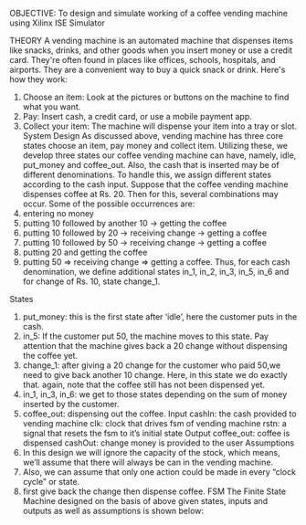 OBJECTIVE: To design and simulate working of a coffee vending machine using Xilinx ISE Simulator

THEORY
A vending machine is an automated machine that dispenses items like snacks, drinks, and other goods when you insert money or use a credit card. They're often found in places like offices, schools, hospitals, and airports. They are a convenient way to buy a quick snack or drink.
Here's how they work:
1. Choose an item: Look at the pictures or buttons on the machine to find what you want.
2. Pay: Insert cash, a credit card, or use a mobile payment app.
3. Collect your item: The machine will dispense your item into a tray or slot.
System Design
As discussed above, vending machine has three core states choose an item, pay money and collect item. Utilizing these, we develop three states our coffee vending machine can have, namely, idle, put_money and coffee_out. Also, the cash that is inserted may be of different denominations. To handle this, we assign different states according to the cash input. 
Suppose that the coffee vending machine dispenses coffee at Rs. 20. Then for this, several combinations may occur. Some of the possible occurrences are:
1.	entering no money
2.	putting 10 followed by another 10 -> getting the coffee
3.	putting 10 followed by 20 -> receiving change -> getting a coffee
4.	putting 10 followed by 50 -> receiving change -> getting a coffee
5.	putting 20 and getting the coffee
6.	putting 50 => receiving change => getting a coffee.
Thus, for each cash denomination, we define additional states in_1, in_2, in_3, in_5, in_6 and for change of Rs. 10, state change_1.





States
1.	put_money: this is the first state after ‘idle’, here the customer puts in the cash.
2.	in_5: If the customer put 50, the machine moves to this state. Pay attention that the machine gives back a 20 change without dispensing the coffee yet.
3.	change_1: after giving a 20 change for the customer who paid 50,we need to give back another 10 change. Here, in this state we do exactly that. again, note that the coffee still has not been dispensed yet.
4.	in_1, in_3, in_6: we get to those states depending on the sum of money inserted by the customer.
5.	coffee_out: dispensing out the coffee.
Input
cashIn: the cash provided to vending machine
clk: clock that drives fsm of vending machine
rstn: a signal that resets the fsm to it’s initial state
Output
coffee_out: coffee is dispensed
cashOut: change money is provided to the user
Assumptions
1.	In this design we will ignore the capacity of the stock, which means, we’ll assume that there will always be can in the vending machine.
2.	Also, we can assume that only one action could be made in every “clock cycle” or state.
3.	first give back the change then dispense coffee. 
FSM
The Finite State Machine designed on the basis of above given states, inputs and outputs as well as assumptions is shown below:
 

 
